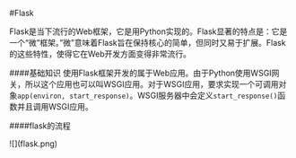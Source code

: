#Flask

Flask是当下流行的Web框架，它是用Python实现的。Flask显著的特点是：它是一个“微”框架。”微”意味着Flask旨在保持核心的简单，但同时又易于扩展。Flask的这些特性，使得它在Web开发方面变得非常流行。

####基础知识
使用Flask框架开发的属于Web应用。由于Python使用WSGI网关，所以这个应用也可以叫WSGI应用。对于WSGI应用，要求实现一个可调用对象`app(environ, start_response)`。WSGI服务器中会定义`start_response()`函数并且调用WSGI应用。

####flask的流程
<div>
![](flask.png)
</div>